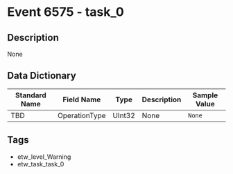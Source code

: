 # Event 6575 - task_0

## Description
None

## Data Dictionary
|Standard Name|Field Name|Type|Description|Sample Value|
|---|---|---|---|---|
|TBD|OperationType|UInt32|None|`None`|

## Tags
* etw_level_Warning
* etw_task_task_0